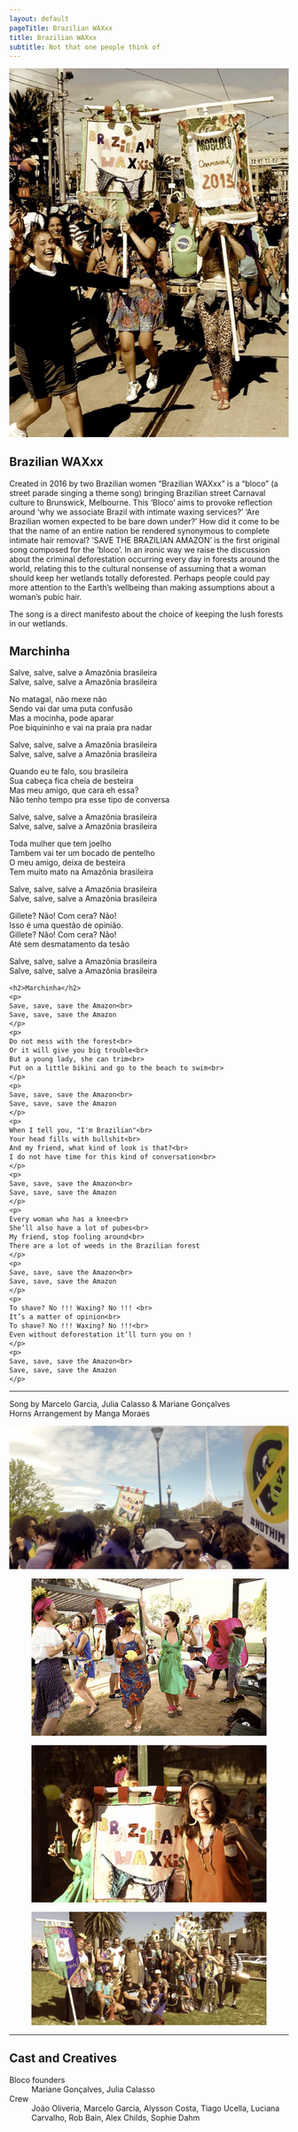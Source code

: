 ```yaml
---
layout: default
pageTitle: Brazilian WAXxx
title: Brazilian WAXxx 
subtitle: Not that one people think of
---
```


<img class="img-fluid float-right ml-3 mb-3" src="images/brazilian_wax_side.jpg" />

## Brazilian WAXxx
Created in 2016 by two Brazilian women “Brazilian WAXxx” is a “bloco”
(a street parade singing a theme song) bringing Brazilian street Carnaval
culture to Brunswick, Melbourne. This ‘Bloco’ aims to provoke reflection
around ‘why we associate Brazil with intimate waxing services?’ ‘Are
Brazilian women expected to be bare down under?’
How did it come to be that the name of an entire nation be rendered
synonymous to complete intimate hair removal?
‘SAVE THE BRAZILIAN AMAZON’ is the first original song composed for
the ‘bloco’. In an ironic way we raise the discussion about the criminal
deforestation occurring every day in forests around the world, relating
this to the cultural nonsense of assuming that a woman should keep her
wetlands totally deforested.
Perhaps people could pay more attention to the Earth’s wellbeing than
making assumptions about a woman’s pubic hair.

The song is a direct manifesto about the choice of keeping the lush
forests in our wetlands.

<div class="row">
  <div class="col-6">
    <h2>Marchinha</h2>
    <p>
    Salve, salve, salve a Amazônia brasileira<br>
    Salve, salve, salve a Amazônia brasileira
    </p>
    <p>
    No matagal, não mexe não <br>
    Sendo vai dar uma puta confusão <br>
    Mas a mocinha, pode aparar <br>
    Poe biquininho e vai na praia pra nadar <br>
    </p>
    <p>
    Salve, salve, salve a Amazônia brasileira<br>
    Salve, salve, salve a Amazônia brasileira
    </p>
    <p>
    Quando eu te falo, sou brasileira <br>
    Sua cabeça fica cheia de besteira <br>
    Mas meu amigo, que cara eh essa? <br>
    Não tenho tempo pra esse tipo de conversa <br>
    </p>
    <p>
    Salve, salve, salve a Amazônia brasileira<br>
    Salve, salve, salve a Amazônia brasileira
    </p>
    <p>
    Toda mulher que tem joelho <br>
    Tambem vai ter um bocado de pentelho <br>
    O meu amigo, deixa de besteira <br>
    Tem muito mato na Amazônia brasileira <br>
    </p>
    <p>
    Salve, salve, salve a Amazônia brasileira<br>
    Salve, salve, salve a Amazônia brasileira
    </p>
    <p>
    Gillete? Não! Com cera? Não! <br>
    Isso é uma questão de opinião. <br>
    Gillete? Não! Com cera? Não! <br>
    Até sem desmatamento da tesão
    </p>
    <p>
    Salve, salve, salve a Amazônia brasileira<br>
    Salve, salve, salve a Amazônia brasileira
    </p>
  </div>
  <div class="col-6">

    <h2>Marchinha</h2>
    <p>
    Save, save, save the Amazon<br>
    Save, save, save the Amazon
    </p>
    <p>
    Do not mess with the forest<br>
    Or it will give you big trouble<br>
    But a young lady, she can trim<br>
    Put on a little bikini and go to the beach to swim<br>
    </p>
    <p>
    Save, save, save the Amazon<br>
    Save, save, save the Amazon
    </p>
    <p>
    When I tell you, "I'm Brazilian"<br>
    Your head fills with bullshit<br>
    And my friend, what kind of look is that?<br>
    I do not have time for this kind of conversation<br>
    </p>
    <p>
    Save, save, save the Amazon<br>
    Save, save, save the Amazon
    </p>
    <p>
    Every woman who has a knee<br>
    She’ll also have a lot of pubes<br>
    My friend, stop fooling around<br>
    There are a lot of weeds in the Brazilian forest
    </p>
    <p>
    Save, save, save the Amazon<br>
    Save, save, save the Amazon
    </p>
    <p>
    To shave? No !!! Waxing? No !!! <br>
    It’s a matter of opinion<br>
    To shave? No !!! Waxing? No !!!<br>
    Even without deforestation it’ll turn you on !
    </p>
    <p>
    Save, save, save the Amazon<br>
    Save, save, save the Amazon
    </p>
  </div>
  <div class="col-12">
    <p class="lead">
      <hr>
      Song by Marcelo Garcia, Julia Calasso &amp; Mariane Gonçalves <br>
      Horns Arrangement by Manga Moraes
    </p>
  </div>
</div>

<img class="img-fluid w-100 mt-5 mb-5" src="images/brazilian_wax_crowd.jpg">

<div class="row">
  
  <figure class=" col-lg-6 col-md-6">
      <img class="img-fluid" src="images/brazilian_wax_3.jpg">
  </figure>
  <figure class=" col-lg-6 col-md-6">
      <img class="img-fluid" src="images/brazilian_wax_2.jpg">
  </figure>
  <figure class=" col-lg-12 col-md-12">
      <img class="img-fluid w-100" src="images/the_group.jpg">
  </figure>

</div>

<hr>    

## Cast and Creatives

<dl class="row">
  <dt class="col-6">Bloco founders</dt>
  <dd class="col-6">Mariane Gonçalves, Julia Calasso</dd>

  <dt class="col-6">Crew</dt>
  <dd class="col-6">João Oliveria, Marcelo Garcia, Alysson Costa, Tiago Ucella, Luciana Carvalho, Rob Bain, Alex Childs, Sophie Dahm</dd>
</dl>